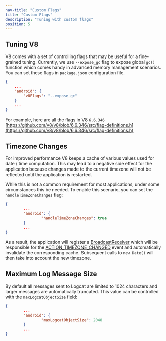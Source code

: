 ```yaml
---
nav-title: "Custom Flags"
title: "Custom Flags"
description: "Tuning with custom flags"
position: 5
---
```


## Tuning V8

V8 comes with a set of controlling flags that may be useful for a fine-grained tuning. Currently, we use `--expose_gc` flag to expose global `gc()` function which comes handy in advanced memory management scenarios. You can set these flags in `package.json` configuration file.

```JSON
{
	...
	"android": {
		"v8Flags": "--expose_gc"
	}
	...
}
```

For example, here are all the flags in V8 `6.6.346` [https://github.com/v8/v8/blob/6.6.346/src/flag-definitions.h](https://github.com/v8/v8/blob/6.6.346/src/flag-definitions.h)

## Timezone Changes

For improved performance V8 keeps a cache of various values used for date / time computation. This may lead to a negative side effect for the application because changes made to the current timezone will not be reflected until the application is restarted.

While this is not a common requirement for most applications, under some circumstances this be needed. To enable this scenario, you can set the `handleTimeZoneChanges` flag:

```JSON
{
        ...
        "android": {
                "handleTimeZoneChanges": true
        }
        ...
}
```

As a result, the application will register a [BroadcastReceiver](https://developer.android.com/guide/components/broadcasts) which will be responsible for the [ACTION_TIMEZONE_CHANGED](https://developer.android.com/reference/android/content/Intent.html#ACTION_TIMEZONE_CHANGED) event and automatically invalidate the corresponding cache. Subsequent calls to `new Date()` will then take into account the new timezone.

## Maximum Log Message Size

By default all messages sent to Logcat are limited to 1024 characters and larger messages are automatically truncated. This value can be controlled with the `maxLogcatObjectSize` field:

```JSON
{
        ...
        "android": {
                "maxLogcatObjectSize": 2048
        }
        ...
}
```
